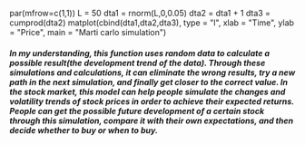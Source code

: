 par(mfrow=c(1,1))
L = 50
dta1 = rnorm(L,0,0.05)
dta2 = dta1 + 1
dta3 = cumprod(dta2)
matplot(cbind(dta1,dta2,dta3), type = "l", xlab = "Time", ylab = "Price", main = "Marti carlo simulation")

##### In my understanding, this function uses random data to calculate a possible result(the development trend of the data). Through these simulations and calculations, it can eliminate the wrong results, try a new path in the next simulation, and finally get closer to the correct value. In the stock market, this model can help people simulate the changes and volatility trends of stock prices in order to achieve their expected returns. People can get the possible future development of a certain stock through this simulation, compare it with their own expectations, and then decide whether to buy or when to buy.

